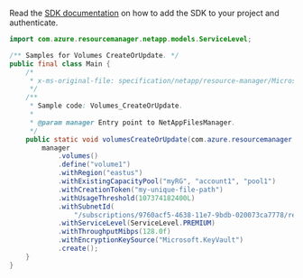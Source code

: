 Read the [SDK documentation](https://github.com/Azure/azure-sdk-for-java/blob/azure-resourcemanager-netapp_1.0.0-beta.7/sdk/netapp/azure-resourcemanager-netapp/README.md) on how to add the SDK to your project and authenticate.

```java
import com.azure.resourcemanager.netapp.models.ServiceLevel;

/** Samples for Volumes CreateOrUpdate. */
public final class Main {
    /*
     * x-ms-original-file: specification/netapp/resource-manager/Microsoft.NetApp/stable/2021-08-01/examples/Volumes_CreateOrUpdate.json
     */
    /**
     * Sample code: Volumes_CreateOrUpdate.
     *
     * @param manager Entry point to NetAppFilesManager.
     */
    public static void volumesCreateOrUpdate(com.azure.resourcemanager.netapp.NetAppFilesManager manager) {
        manager
            .volumes()
            .define("volume1")
            .withRegion("eastus")
            .withExistingCapacityPool("myRG", "account1", "pool1")
            .withCreationToken("my-unique-file-path")
            .withUsageThreshold(107374182400L)
            .withSubnetId(
                "/subscriptions/9760acf5-4638-11e7-9bdb-020073ca7778/resourceGroups/myRP/providers/Microsoft.Network/virtualNetworks/testvnet3/subnets/testsubnet3")
            .withServiceLevel(ServiceLevel.PREMIUM)
            .withThroughputMibps(128.0f)
            .withEncryptionKeySource("Microsoft.KeyVault")
            .create();
    }
}
```
